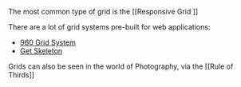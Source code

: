 The most common type of grid is the [[Responsive Grid ]]

There are a lot of grid systems pre-built for web applications:
- [960 Grid System](https://960.gs/)
- [Get Skeleton](http://getskeleton.com/)

Grids can also be seen in the world of Photography, via the [[Rule of Thirds]]